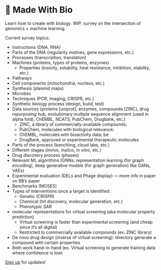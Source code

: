 # 🧬 Made With Bio

Learn how to create with biology. WIP: survey on the intersection of genomics + machine learning.

Current survey topics:
* Instructions (DNA, RNA)
* Parts of the DNA (regularity motives, gene expressions, etc.)
* Processes (transcription, translation)
* Machines (proteins, types of proteins, enzymes)
    * Properties (toxicity, solubility, heat resistance, inhibition, stability, etc.)
* Pathways
* Cell components (mitochondria, nucleus, etc.)
* Synthesis (plasmid maps)
* Microbes
* Techniques (PCR, imaging, CRISPR, etc.)
* Synthetic biology process (design, build, test)
* Data sources (proteins [uniprot], enzymes, compounds [ZINC], drug repurposing hub, evolutionary multiple sequence alignment (used in alpha fold), ChEMBL, NCATS, PubChem, Drugbank, etc.)
    * ZINC, a library of commercially-available compounds;
    * PubChem, molecules with biological relevance;
    * ChEMBL, molecules with bioactivity data; be
    * DrugBank, approved or experimental therapeutic molecules
* Parts of the process (benchling, cloud labs, etc.)
* Different stages (invivo, insilco, in vitro, etc.)
* Drug discovery process (phases)
* Relevant ML algorithms (GNNs, representation learning (for graph encoding), deep generative models (for graph generation) like GANs, VAEs)
* Experimental evaluation (DELs and Phage display) — more info in paper on BB’s paper
* Benchmarks (MOSES)
* Types of interventions once a target is identified:
    * Genetic (CRISPR)
    * Chemical (hit discovery, molecular generation, etc.)
    * Phenotypic SAR
* molecular representations for virtual screening (aka molecular property prediction)
    * Virtual screening is faster than experimental screening (and cheap since it’s all digital)
    * Restricted to commercially available compounds (ex. ZINC library)
* De novo drug design (inverse of virtual screening): directory generate a compound with certain properties
* Both work hand-in-hand (ex. Virtual screening to generate training data where confidence is low)

[Sign up](https://newsletter.madewithbio.com) for updates!